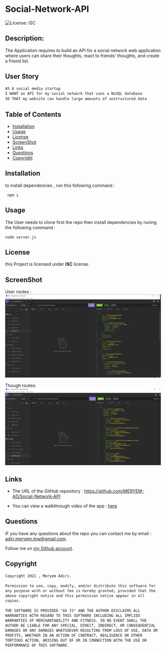 # Social-Network-API
![License: ISC](https://img.shields.io/badge/license-ISC-green)
  ## Description:
The Application requires to build an API for a social network web application where users can share their thoughts, react to friends’ thoughts, and create a friend list.

  ## User Story

```md
AS A social media startup
I WANT an API for my social network that uses a NoSQL database
SO THAT my website can handle large amounts of unstructured data
```

  ## Table of Contents 
  - [Installation](#installation)
  - [Usage](#usage)
  - [License](#license)
  - [ScreenShot](#screenShot)
  - [Links](#links)
  - [Questions](#questions)
  - [Copyright](#copyright)
  ## Installation
  to install dependencies , run this following command :
``` 
 npm i
 ```
  ## Usage
The User needs to clone first the repo then install dependencies by runing the following command :

 ``` 
node server.js
 ```


  ## License
  this Project is licensed under **ISC** license.
  
  ## ScreenShot 

User routes :
  ![userroutes](./screenshots/userroutes.png) 

Though routes:
  ![thoughtroutes](./screenshots/thoughtroutes.png) 

  ## Links

  * The URL of the GitHub repository : https://github.com/MERYEM-AD/Social-Network-API

  * You can view a walkthrough video of the app  :  [here]()
  
  ## Questions
  iF you have any questions about the repo you can contact me by email : adiri.meryem.mw@gmail.com.

  Follow me on [my Github account](https://github.com/MERYEM-AD).
  ## Copyright
 
```
Copyright 2021 , Meryem Adiri.

Permission to use, copy, modify, and/or distribute this software for any purpose with or without fee is hereby granted, provided that the above copyright notice and this permission notice appear in all copies.

THE SOFTWARE IS PROVIDED "AS IS" AND THE AUTHOR DISCLAIMS ALL WARRANTIES WITH REGARD TO THIS SOFTWARE INCLUDING ALL IMPLIED WARRANTIES OF MERCHANTABILITY AND FITNESS. IN NO EVENT SHALL THE AUTHOR BE LIABLE FOR ANY SPECIAL, DIRECT, INDIRECT, OR CONSEQUENTIAL DAMAGES OR ANY DAMAGES WHATSOEVER RESULTING FROM LOSS OF USE, DATA OR PROFITS, WHETHER IN AN ACTION OF CONTRACT, NEGLIGENCE OR OTHER TORTIOUS ACTION, ARISING OUT OF OR IN CONNECTION WITH THE USE OR PERFORMANCE OF THIS SOFTWARE.

```
